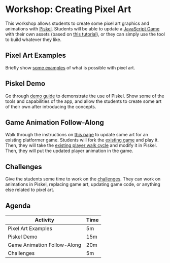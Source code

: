 # Workshop: Creating Pixel Art
This workshop allows students to create some pixel art graphics and animations with [Piskel](https://www.piskelapp.com). Students will be able to update a [JavaScript Game](https://replit.com/@HylandOutreach/PlatformerWave) with their own assets (based on [this tutorial](https://mozdevs.github.io/html5-games-workshop/)), or they can simply use the tool to build whatever they like.

## Pixel Art Examples
Briefly show [some examples](PixelArtExamples.md) of what is possible with pixel art.

## Piskel Demo
Go through [demo guide](PiskelDemo.md) to demonstrate the use of Piskel. Show some of the tools and capabilities of the app, and allow the students to create some art of their own after introducing the concepts.

## Game Animation Follow-Along
Walk through the instructions on [this page](GameAnimation.md) to update some art for an existing platformer game. Students will fork the [existing game](https://replit.com/@HylandOutreach/PlatformerWave) and play it. Then, they  will take the [existing player walk cycle](player.png) and modify it in Piskel. Then, they will put the updated player animation in the game.

## Challenges
Give the students some time to work on the [challenges](AnimationChallenges.md). They can work on animations in Piskel, replacing game art, updating game code, or anything else related to pixel art. 

## Agenda

| Activity | Time |
|-|-|
| Pixel Art Examples | 5m |
| Piskel Demo | 15m |
| Game Animation Follow-Along | 20m |
| Challenges | 5m |
